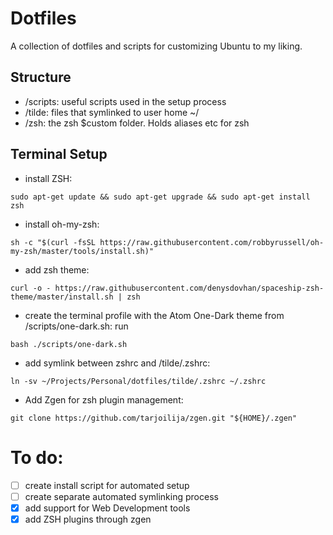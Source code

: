 # Dotfiles

A collection of dotfiles and scripts for customizing Ubuntu to my liking.

## Structure
*   /scripts: useful scripts used in the setup process
*   /tilde: files that symlinked to user home ~/
*   /zsh: the zsh $custom folder. Holds aliases etc for zsh

## Terminal Setup
*   install ZSH:
```shell
sudo apt-get update && sudo apt-get upgrade && sudo apt-get install zsh
```
*   install oh-my-zsh:
```shell
sh -c "$(curl -fsSL https://raw.githubusercontent.com/robbyrussell/oh-my-zsh/master/tools/install.sh)"
```
*   add zsh theme:
```shell
curl -o - https://raw.githubusercontent.com/denysdovhan/spaceship-zsh-theme/master/install.sh | zsh
```
*   create the terminal profile with the Atom One-Dark theme from /scripts/one-dark.sh: run
```shell
bash ./scripts/one-dark.sh
```
*   add symlink between zshrc and /tilde/.zshrc:
```shell
ln -sv ~/Projects/Personal/dotfiles/tilde/.zshrc ~/.zshrc
```
*   Add Zgen for zsh plugin management:
```shell
git clone https://github.com/tarjoilija/zgen.git "${HOME}/.zgen"
```

# To do:
-   [ ] create install script for automated setup
-   [ ] create separate automated symlinking process
-   [x] add support for Web Development tools
-   [x] add ZSH plugins through zgen
